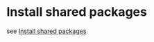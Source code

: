 # Install shared packages

see [Install shared packages](https://dart.dev/tutorials/libraries/shared-pkgs)
